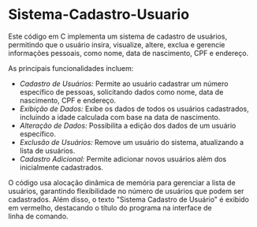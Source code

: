 # Sistema-Cadastro-Usuario
Este código em C implementa um sistema de cadastro de usuários, permitindo que o usuário insira, visualize, altere, exclua e gerencie informações pessoais, como nome, data de nascimento, CPF e endereço. 

As principais funcionalidades incluem:
- *Cadastro de Usuários:* Permite ao usuário cadastrar um número específico de pessoas, solicitando dados como nome, data de nascimento, CPF e endereço.
- *Exibição de Dados:* Exibe os dados de todos os usuários cadastrados, incluindo a idade calculada com base na data de nascimento.
- *Alteração de Dados:* Possibilita a edição dos dados de um usuário específico.
- *Exclusão de Usuários:* Remove um usuário do sistema, atualizando a lista de usuários.
- *Cadastro Adicional:* Permite adicionar novos usuários além dos inicialmente cadastrados.

O código usa alocação dinâmica de memória para gerenciar a lista de usuários, garantindo flexibilidade no número de usuários que podem ser cadastrados. Além disso, o texto "Sistema Cadastro de Usuário" é exibido em vermelho, destacando o título do programa na interface de linha de comando.
